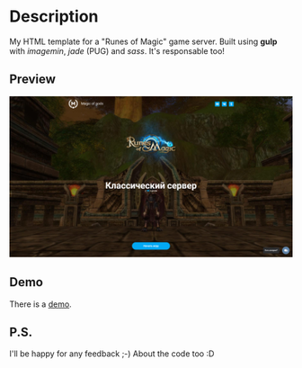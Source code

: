 # Description
My HTML template for a "Runes of Magic" game server. Built using **gulp** with *imagemin*, *jade* (PUG) and *sass*. It's responsable too!

## Preview

![Photo preview](https://raw.githubusercontent.com/PowerSlime/template_mog_landing/master/preview.png)

## Demo
There is a [demo](https://powerslime.github.io/template_mog_landing/).

## P.S.
I'll be happy for any feedback ;-) About the code too :D
